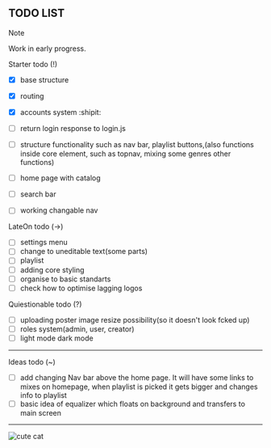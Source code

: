 TODO LIST
-------------------------------------------------------------------------------

> [!NOTE]
> Work in early progress.

Starter todo (!)
- [x] base structure
- [x] routing
- [x] accounts system :shipit:
- [ ] return login response to login.js
- [ ] structure functionality such as nav bar, playlist buttons,(also functions inside core element, such as topnav, mixing some genres other functions)
- [ ] home page with catalog
- [ ] search bar
- [ ] working changable nav


LateOn todo (->)
- [ ] settings menu 
- [ ] change to uneditable text(some parts)
- [ ] playlist
- [ ] adding core styling
- [ ] organise to basic standarts
- [ ] check how to optimise lagging logos 

Quiestionable todo (?)
- [ ] uploading poster image resize possibility(so it doesn't look fcked up)
- [ ] roles system(admin, user, creator)
- [ ] light mode dark mode

-------------------------------------------------------------------------------
Ideas todo (~)

- [ ] add changing Nav bar above the home page. It will have some links to mixes on homepage, when playlist is picked it gets bigger and changes info to playlist 
- [ ] basic idea of equalizer which floats on background and transfers to main screen 

-------------------------------------------------------------------------------

![cute cat](https://i.pinimg.com/736x/35/bc/b0/35bcb0f121900adb8bd3610360d9520e.jpg)